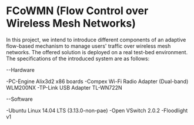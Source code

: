 # FCoWMN (Flow Control over Wireless Mesh Networks)



In this project, we intend to introduce different components of an adaptive flow-based mechanism to manage users' traffic over wireless mesh networks. The offered solution is deployed on a real test-bed environment.
The specifications of the introduced system are as follows:

--Hardware

  -PC-Engine Alix3d2 x86 boards
  -Compex Wi-Fi Radio Adapter (Dual-band) WLM200NX
  -TP-Link USB Adapter TL-WN722N

--Software

  -Ubuntu Linux 14.04 LTS (3.13.0-non-pae)
  -Open VSwitch 2.0.2
  -Floodlight v1
